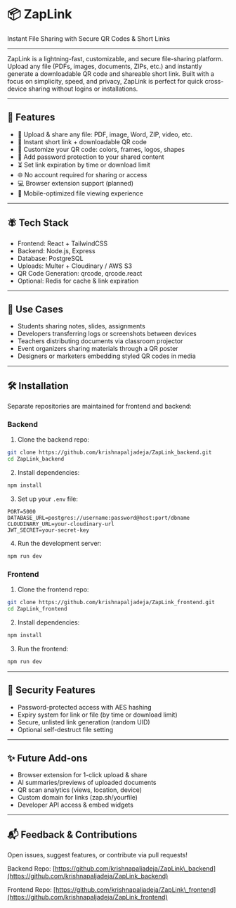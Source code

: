 # 📦 ZapLink

Instant File Sharing with Secure QR Codes & Short Links

---

ZapLink is a lightning-fast, customizable, and secure file-sharing platform. Upload any file (PDFs, images, documents, ZIPs, etc.) and instantly generate a downloadable QR code and shareable short link. Built with a focus on simplicity, speed, and privacy, ZapLink is perfect for quick cross-device sharing without logins or installations.

---

## 🚀 Features

* 📁 Upload & share any file: PDF, image, Word, ZIP, video, etc.
* 🔗 Instant short link + downloadable QR code
* 🎨 Customize your QR code: colors, frames, logos, shapes
* 🔐 Add password protection to your shared content
* ⏳ Set link expiration by time or download limit
* 🌐 No account required for sharing or access
* 💻 Browser extension support (planned)
* 📱 Mobile-optimized file viewing experience

---

## 🪰 Tech Stack

* Frontend: React + TailwindCSS
* Backend: Node.js, Express
* Database: PostgreSQL
* Uploads: Multer + Cloudinary / AWS S3
* QR Code Generation: qrcode, qrcode.react
* Optional: Redis for cache & link expiration

---

## 📌 Use Cases

* Students sharing notes, slides, assignments
* Developers transferring logs or screenshots between devices
* Teachers distributing documents via classroom projector
* Event organizers sharing materials through a QR poster
* Designers or marketers embedding styled QR codes in media

---

## 🛠️ Installation

Separate repositories are maintained for frontend and backend:

### Backend

1. Clone the backend repo:

```bash
git clone https://github.com/krishnapaljadeja/ZapLink_backend.git
cd ZapLink_backend
```

2. Install dependencies:

```bash
npm install
```

3. Set up your `.env` file:

```env
PORT=5000
DATABASE_URL=postgres://username:password@host:port/dbname
CLOUDINARY_URL=your-cloudinary-url
JWT_SECRET=your-secret-key
```

4. Run the development server:

```bash
npm run dev
```

### Frontend

1. Clone the frontend repo:

```bash
git clone https://github.com/krishnapaljadeja/ZapLink_frontend.git
cd ZapLink_frontend
```

2. Install dependencies:

```bash
npm install
```

3. Run the frontend:

```bash
npm run dev
```

---

## 🔐 Security Features

* Password-protected access with AES hashing
* Expiry system for link or file (by time or download limit)
* Secure, unlisted link generation (random UID)
* Optional self-destruct file setting

---

## ✨ Future Add-ons

* Browser extension for 1-click upload & share
* AI summaries/previews of uploaded documents
* QR scan analytics (views, location, device)
* Custom domain for links (zap.sh/yourfile)
* Developer API access & embed widgets

---

## 📬 Feedback & Contributions

Open issues, suggest features, or contribute via pull requests!

Backend Repo: [https://github.com/krishnapaljadeja/ZapLink\_backend](https://github.com/krishnapaljadeja/ZapLink_backend)

Frontend Repo: [https://github.com/krishnapaljadeja/ZapLink\_frontend](https://github.com/krishnapaljadeja/ZapLink_frontend)
